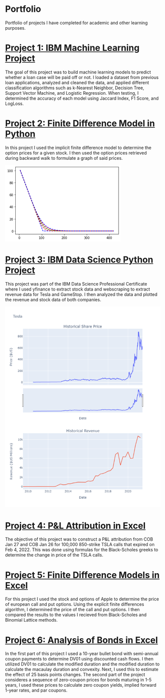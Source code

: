 # Portfolio
Portfolio of projects I have completed for academic and other learning purposes.

# [Project 1: IBM Machine Learning Project](https://github.com/LoganCon44/Portfolio/blob/main/code%20files/IBM_Machine_Learning_Project.ipynb)
The goal of this project was to build machine learning models to predict whether a loan case will be paid off or not. I loaded a dataset from previous loan applications, analyzed and cleaned the data, and applied different classification algorithms such as k-Nearest Neighbor, Decision Tree, Support Vector Machine, and Logistic Regression. When testing, I determined the accuracy of each model using Jaccard Index, F1 Score, and LogLoss.

# [Project 2: Finite Difference Model in Python](https://github.com/LoganCon44/Portfolio/blob/main/code%20files/Finite_Differences_Python.ipynb)
In this project I used the implicit finite difference model to determine the option prices for a given stock. I then used the option prices retrieved during backward walk to formulate a graph of said prices.

![](/Images/Finite_Differences_Python_img.png)

# [Project 3: IBM Data Science Python Project](https://github.com/LoganCon44/Portfolio/blob/main/code%20files/IBM_Python_Project.ipynb)
This project was part of the IBM Data Science Professional Certificate where I used yfinance to extract stock data and webscraping to extract revenue data for Tesla and GameStop. I then analyzed the data and plotted the revenue and stock data of both companies.

![](/Images/Tesla_Plots.png)

# [Project 4: P&L Attribution in Excel](https://github.com/LoganCon44/Portfolio/blob/main/code%20files/P%26L_Attribution.xlsx)
The objective of this project was to construct a P&L attribution from COB Jan 27 and COB Jan 26 for 100,000 850-strike TSLA calls that expired on Feb 4, 2022. This was done using formulas for the Black-Scholes greeks to determine the change in price of the TSLA calls.

# [Project 5: Finite Difference Models in Excel](https://github.com/LoganCon44/Portfolio/blob/main/code%20files/Finite_Differences.xlsx)
For this project I used the stock and options of Apple to determine the price of european call and put options. Using the explicit finite differences algorithm, I determined the price of the call and put options. I then compared the results to the values I recieved from Black-Scholes and Binomial Lattice methods.

# [Project 6: Analysis of Bonds in Excel](https://github.com/LoganCon44/Portfolio/blob/main/code%20files/Bonds_Data.xlsx)
In the first part of this project I used a 10-year bullet bond with semi-annual coupon payments to determine DV01 using discounted cash flows. I then utilized DV01 to calculate the modified duration and the modified duration to calculate the macaulay duration and convexity. Next, I used this to estimate the effect of 25 basis points changes. The second part of the project consideres a sequence of zero-coupon prices for bonds maturing in 1-5 years, I used these prices to calculate zero coupon yields, implied forward 1-year rates, and par coupons. 
